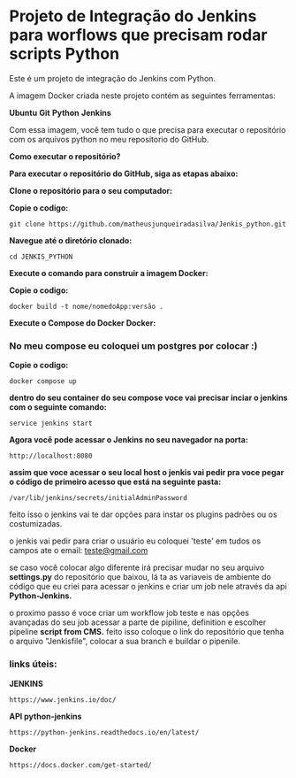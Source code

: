 # Projeto de Integração do Jenkins para worflows que precisam rodar scripts Python 

Este é um projeto de integração do Jenkins com Python.

A imagem Docker criada neste projeto contém as seguintes ferramentas:

**Ubuntu**
**Git**
**Python**
**Jenkins**

Com essa imagem, você tem tudo o que precisa para executar o repositório com os arquivos python no meu repositorio do GitHub.

**Como executar o repositório?**

**Para executar o repositório do GitHub, siga as etapas abaixo:**

**Clone o repositório para o seu computador:**

**Copie  o codigo:**

````
git clone https://github.com/matheusjunqueiradasilva/Jenkis_python.git 
````

**Navegue até o diretório clonado:**
````
cd JENKIS_PYTHON
````
**Execute o comando para construir a imagem Docker:**

**Copie  o codigo:**
````
docker build -t nome/nomedoApp:versão . 
````
**Execute o Compose do Docker Docker:**
### No meu compose eu coloquei um postgres por colocar :) ###

**Copie o codigo:**
````
docker compose up
````
**dentro do seu container do seu compose voce vai precisar inciar o jenkins com o seguinte comando:**
````
service jenkins start
````

**Agora você pode acessar o Jenkins no seu navegador na porta:**
````
http://localhost:8080 
````

**assim que voce acessar o seu local host o jenkis vai pedir pra voce pegar o código de primeiro acesso que está na seguinte pasta:**
````
/var/lib/jenkins/secrets/initialAdminPassword
````

feito isso o jenkins vai te dar opções para instar os plugins padrões ou os costumizadas.

o jenkis vai pedir para criar o usuário eu coloquei 'teste' em tudos os campos ate o email: teste@gmail.com

se caso você colocar algo diferente irá precisar mudar no seu arquivo **settings.py** do repositório que baixou, lá ta as variaveis de ambiente do código que eu criei
para acessar o jenkins e criar um job nele através da api **Python-Jenkins.**

o proximo passo é voce criar um workflow job teste e nas opções avançadas do seu job acessar a parte de pipiline, definition e escolher pipeline **script from CMS.**
feito isso coloque o link do repositório que tenha o arquivo "Jenkisfile", colocar a sua branch e buildar o pipenile.


### links úteis:

**JENKINS**
````
https://www.jenkins.io/doc/
````

**API python-jenkins**
````
https://python-jenkins.readthedocs.io/en/latest/
````

**Docker**
````
https://docs.docker.com/get-started/
````
